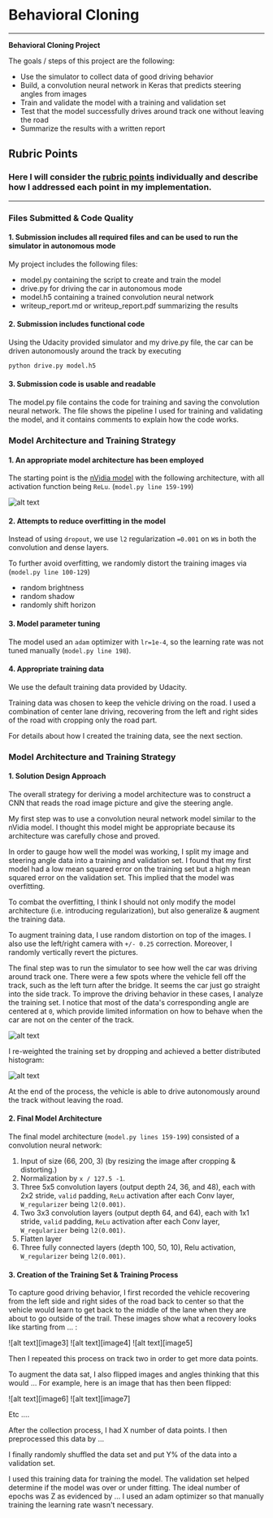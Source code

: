# **Behavioral Cloning** 
---

**Behavioral Cloning Project**

The goals / steps of this project are the following:

* Use the simulator to collect data of good driving behavior
* Build, a convolution neural network in Keras that predicts steering angles from images
* Train and validate the model with a training and validation set
* Test that the model successfully drives around track one without leaving the road
* Summarize the results with a written report


## Rubric Points
### Here I will consider the [rubric points](https://review.udacity.com/#!/rubrics/432/view) individually and describe how I addressed each point in my implementation.  

---
### Files Submitted & Code Quality

#### 1. Submission includes all required files and can be used to run the simulator in autonomous mode

My project includes the following files:

* model.py containing the script to create and train the model
* drive.py for driving the car in autonomous mode
* model.h5 containing a trained convolution neural network 
* writeup_report.md or writeup_report.pdf summarizing the results

#### 2. Submission includes functional code
Using the Udacity provided simulator and my drive.py file, the car can be driven autonomously around the track by executing 
```sh
python drive.py model.h5
```

#### 3. Submission code is usable and readable

The model.py file contains the code for training and saving the convolution neural network. The file shows the pipeline I used for training and validating the model, and it contains comments to explain how the code works.

### Model Architecture and Training Strategy

#### 1. An appropriate model architecture has been employed

The starting point is the [nVidia model](https://images.nvidia.com/content/tegra/automotive/images/2016/solutions/pdf/end-to-end-dl-using-px.pdf) with the following architecture, with all activation function being `ReLu`. (`model.py line 159-199`)

![alt text](https://github.com/FranktheTank123/Udacity-SDC/blob/master/CarND-Behavioral-Cloning-P3/nVidia_model.png)


#### 2. Attempts to reduce overfitting in the model

Instead of using `dropout`, we use `l2` regularization `=0.001` on `W`s in both the convolution and dense layers.

To further avoid overfitting, we randomly distort the training images via (`model.py line 100-129`)

* random brightness
* random shadow
* randomly shift horizon

#### 3. Model parameter tuning

The model used an `adam` optimizer with `lr=1e-4`, so the learning rate was not tuned manually (`model.py line 198`).


#### 4. Appropriate training data

We use the default training data provided by Udacity.

Training data was chosen to keep the vehicle driving on the road. I used a combination of center lane driving, recovering from the left and right sides of the road with cropping only the road part.

For details about how I created the training data, see the next section. 

### Model Architecture and Training Strategy

#### 1. Solution Design Approach

The overall strategy for deriving a model architecture was to construct a CNN that reads the road image picture and give the steering angle.

My first step was to use a convolution neural network model similar to the nVidia model. I thought this model might be appropriate because its architecture was carefully chose and proved.

In order to gauge how well the model was working, I split my image and steering angle data into a training and validation set. I found that my first model had a low mean squared error on the training set but a high mean squared error on the validation set. This implied that the model was overfitting. 

To combat the overfitting, I think I should not only modify the model architecture (i.e. introducing regularization), but also generalize & augment the training data. 

To augment training data, I use random distortion on top of the images. I also use the left/right camera with `+/- 0.25` correction. Moreover, I randomly vertically revert the pictures.

The final step was to run the simulator to see how well the car was driving around track one. There were a few spots where the vehicle fell off the track, such as the left turn after the bridge. It seems the car just go straight into the side track. To improve the driving behavior in these cases, I analyze the training set. I notice that most of the data's corresponding angle are centered at `0`, which provide limited information on how to behave when the car are not on the center of the track.

![alt text](https://github.com/FranktheTank123/Udacity-SDC/blob/master/CarND-Behavioral-Cloning-P3/data_old.png)

I re-weighted the training set by dropping and achieved a better distributed histogram:

![alt text](https://github.com/FranktheTank123/Udacity-SDC/blob/master/CarND-Behavioral-Cloning-P3/data_new.png)

At the end of the process, the vehicle is able to drive autonomously around the track without leaving the road.

#### 2. Final Model Architecture

The final model architecture (`model.py lines 159-199`) consisted of a convolution neural network:

1. Input of size (66, 200, 3) (by resizing the image after cropping & distorting.)
2. Normalization by `x / 127.5 -1`.
3. Three 5x5 convolution layers (output depth 24, 36, and 48), each with 2x2 stride, `valid` padding, `ReLu` activation after each Conv layer, `W_regularizer` being `l2(0.001)`.
4. Two 3x3 convolution layers (output depth 64, and 64), each with 1x1 stride, `valid` padding, `ReLu` activation after each Conv layer, `W_regularizer` being `l2(0.001)`.
5. Flatten layer
6. Three fully connected layers (depth 100, 50, 10), Relu activation, `W_regularizer` being `l2(0.001)`.



#### 3. Creation of the Training Set & Training Process

To capture good driving behavior, I first recorded the vehicle recovering from the left side and right sides of the road back to center so that the vehicle would learn to get back to the middle of the lane when they are about to go outside of the trail. These images show what a recovery looks like starting from ... :

![alt text][image3]
![alt text][image4]
![alt text][image5]

Then I repeated this process on track two in order to get more data points.

To augment the data sat, I also flipped images and angles thinking that this would ... For example, here is an image that has then been flipped:

![alt text][image6]
![alt text][image7]

Etc ....

After the collection process, I had X number of data points. I then preprocessed this data by ...


I finally randomly shuffled the data set and put Y% of the data into a validation set. 

I used this training data for training the model. The validation set helped determine if the model was over or under fitting. The ideal number of epochs was Z as evidenced by ... I used an adam optimizer so that manually training the learning rate wasn't necessary.



